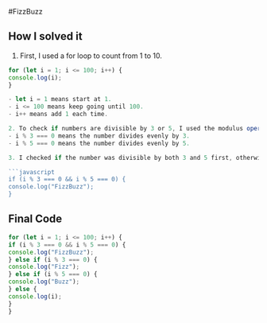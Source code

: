 #FizzBuzz


## How I solved it
1. First, I used a for loop to count from 1 to 10.

```javascript
for (let i = 1; i <= 100; i++) {
console.log(i);
}

- let i = 1 means start at 1.  
- i <= 100 means keep going until 100.  
- i++ means add 1 each time.  

2. To check if numbers are divisible by 3 or 5, I used the modulus operator (%):  
- i % 3 === 0 means the number divides evenly by 3.  
- i % 5 === 0 means the number divides evenly by 5.  

3. I checked if the number was divisible by both 3 and 5 first, otherwise "FizzBuzz" would not work correctly:

```javascript
if (i % 3 === 0 && i % 5 === 0) {
console.log("FizzBuzz");
}
```

## Final Code

```javascript
for (let i = 1; i <= 100; i++) {
if (i % 3 === 0 && i % 5 === 0) {
console.log("FizzBuzz");
} else if (i % 3 === 0) {
console.log("Fizz");
} else if (i % 5 === 0) {
console.log("Buzz");
} else {
console.log(i);
}
}
```
 